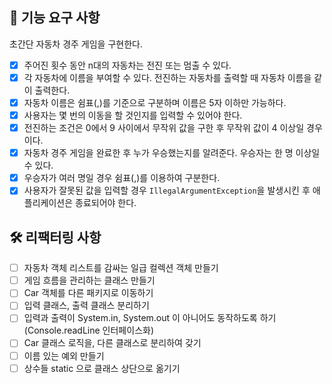 ## 🚀 기능 요구 사항

초간단 자동차 경주 게임을 구현한다.

- [x] 주어진 횟수 동안 n대의 자동차는 전진 또는 멈출 수 있다.
- [x] 각 자동차에 이름을 부여할 수 있다. 전진하는 자동차를 출력할 때 자동차 이름을 같이 출력한다.
- [x] 자동차 이름은 쉼표(,)를 기준으로 구분하며 이름은 5자 이하만 가능하다.
- [x] 사용자는 몇 번의 이동을 할 것인지를 입력할 수 있어야 한다.
- [x] 전진하는 조건은 0에서 9 사이에서 무작위 값을 구한 후 무작위 값이 4 이상일 경우이다.
- [x] 자동차 경주 게임을 완료한 후 누가 우승했는지를 알려준다. 우승자는 한 명 이상일 수 있다.
- [x] 우승자가 여러 명일 경우 쉼표(,)를 이용하여 구분한다.
- [x] 사용자가 잘못된 값을 입력할 경우 `IllegalArgumentException`을 발생시킨 후 애플리케이션은 종료되어야 한다.

## 🛠️ 리팩터링 사항

- [ ] 자동차 객체 리스트를 감싸는 일급 컬렉션 객체 만들기
- [ ] 게임 흐름을 관리하는 클래스 만들기
- [ ] Car 객체를 다른 패키지로 이동하기
- [ ] 입력 클래스, 출력 클래스 분리하기
- [ ] 입력과 출력이 System.in, System.out 이 아니어도 동작하도록 하기 (Console.readLine 인터페이스화)
- [ ] Car 클래스 로직을, 다른 클래스로 분리하여 갖기
- [ ] 이름 있는 예외 만들기
- [ ] 상수들 static 으로 클래스 상단으로 옮기기

